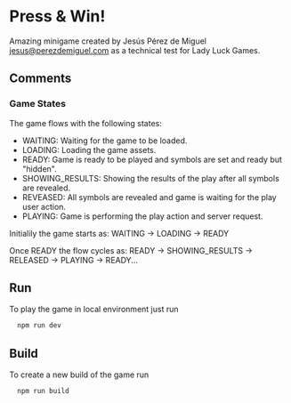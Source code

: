 # Press & Win!

Amazing minigame created by Jesús Pérez de Miguel <jesus@perezdemiguel.com> as a technical test for Lady Luck Games.

## Comments

### Game States

The game flows with the following states:

- WAITING: Waiting for the game to be loaded.
- LOADING: Loading the game assets.
- READY: Game is ready to be played and symbols are set and ready but "hidden".
- SHOWING_RESULTS: Showing the results of the play after all symbols are revealed.
- REVEASED: All symbols are revealed and game is waiting for the play user action.
- PLAYING: Game is performing the play action and server request.

Initialily the game starts as:
WAITING -> LOADING -> READY

Once READY the flow cycles as:
READY -> SHOWING_RESULTS -> RELEASED -> PLAYING -> READY...

## Run

To play the game in local environment just run

```bash
  npm run dev
```

## Build

To create a new build of the game run

```bash
  npm run build
```
